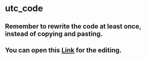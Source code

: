 # utc_code
## Remember to rewrite the code at least once, instead of copying and pasting.
## You can open this [Link](https://github.dev/minhduc5a15/utc_code/) for the editing.
